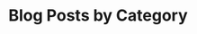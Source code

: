 ---
title: "Blog Posts by Category"
excerpt: "Explore different ways to view my blog posts."
layout: categories
permalink: /blogs/
entries_layout: grid
header:
  title: "Explore Categories"
  excerpt: "Find content organized by category."
  overlay_image: /assets/images/unslpash/unsplash-image-2.jpg
  overlay_filter: 0.7
  actions:
    - label: "Blogs by Year"
      url: "/year-archive/"
    - label: "Blog Posts by Tag"
      url: "/tags/"
    - label: "Project Blogposts"
      url: "/projects/"
---